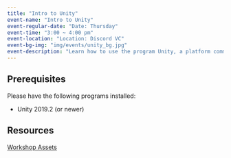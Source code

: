 ```yaml
---
title: "Intro to Unity"
event-name: "Intro to Unity"
event-regular-date: "Date: Thursday"
event-time: "3:00 ~ 4:00 pm"
event-location: "Location: Discord VC"
event-bg-img: "img/events/unity_bg.jpg"
event-description: "Learn how to use the program Unity, a platform commonly used in the game development industry! This workshop is great for those with little to no computer programming knowledge as we go through the basics of coding and Unity. We're also accessible for those who do have some knowledge of programming but have a desire to learn more. *Please have Unity installed beforehand, but we can help you with unity as well.<br>"
---
```

## Prerequisites
Please have the following programs installed:
- Unity 2019.2 (or newer)

## Resources
<a href="https://drive.google.com/drive/folders/1eVKFkSNNml6Rbg9xwo-1cLuqaITPxqNV?usp=sharing" class="btn-outlined-grey">Workshop Assets</a>